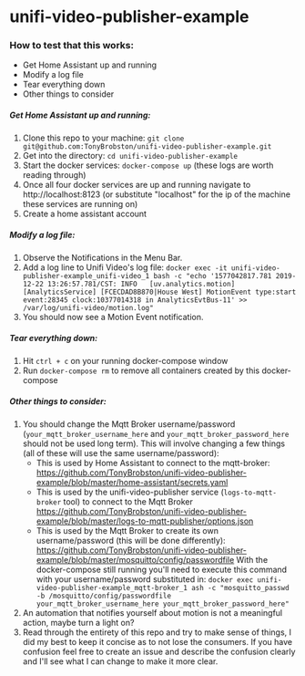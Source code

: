 # unifi-video-publisher-example

### How to test that this works:
  - Get Home Assistant up and running
  - Modify a log file
  - Tear everything down
  - Other things to consider

##### Get Home Assistant up and running:
  1. Clone this repo to your machine: `git clone git@github.com:TonyBrobston/unifi-video-publisher-example.git`
  2. Get into the directory: `cd unifi-video-publisher-example`
  3. Start the docker services: `docker-compose up` (these logs are worth reading through)
  4. Once all four docker services are up and running navigate to http://localhost:8123 (or substitute "localhost" for the ip of the machine these services are running on)
  5. Create a home assistant account

##### Modify a log file:
1. Observe the Notifications in the Menu Bar.
2. Add a log line to Unifi Video's log file: `docker exec -it unifi-video-publisher-example_unifi-video_1 bash -c "echo '1577042817.781 2019-12-22 13:26:57.781/CST: INFO   [uv.analytics.motion] [AnalyticsService] [FCECDAD8B870|House West] MotionEvent type:start event:28345 clock:10377014318 in AnalyticsEvtBus-11' >> /var/log/unifi-video/motion.log"`
3. You should now see a Motion Event notification.

##### Tear everything down:
  1. Hit `ctrl + c` on your running docker-compose window
  2. Run `docker-compose rm` to remove all containers created by this docker-compose

##### Other things to consider:
  1. You should change the Mqtt Broker username/password (`your_mqtt_broker_username_here` and `your_mqtt_broker_password_here` should not be used long term). This will involve changing a few things (all of these will use the same username/password):
      - This is used by Home Assistant to connect to the mqtt-broker: https://github.com/TonyBrobston/unifi-video-publisher-example/blob/master/home-assistant/secrets.yaml
      - This is used by the unifi-video-publisher service (`logs-to-mqtt-broker` tool) to connect to the Mqtt Broker https://github.com/TonyBrobston/unifi-video-publisher-example/blob/master/logs-to-mqtt-publisher/options.json
      - This is used by the Mqtt Broker to create its own username/password (this will be done differently): https://github.com/TonyBrobston/unifi-video-publisher-example/blob/master/mosquitto/config/passwordfile With the docker-compose still running you'll need to execute this command with your username/password substituted in: `docker exec unifi-video-publisher-example_mqtt-broker_1 ash -c "mosquitto_passwd -b /mosquitto/config/passwordfile your_mqtt_broker_username_here your_mqtt_broker_password_here"`
  2. An automation that notifies yourself about motion is not a meaningful action, maybe turn a light on?
  3. Read through the entirety of this repo and try to make sense of things, I did my best to keep it concise as to not lose the consumers. If you have confusion feel free to create an issue and describe the confusion clearly and I'll see what I can change to make it more clear.

